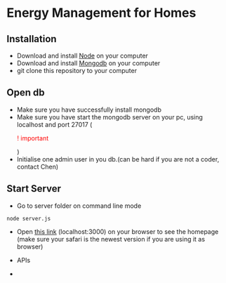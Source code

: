 # Energy Management for Homes

## Installation
* Download and install [Node](https://nodejs.org/en/) on your computer
* Download and install [Mongodb](https://www.mongodb.com) on your computer
* git clone this repository to your computer

## Open db
* Make sure you have successfully install mongodb
* Make sure you have start the mongodb server on your pc, using localhost and port 27017 (<p style="color:red">! important</p>)
* Initialise one admin user in you db.(can be hard if you are not a coder, contact Chen)

## Start Server
* Go to server folder on command line mode
``` 
node server.js
```
* Open [this link](http://localhost:3000) (localhost:3000) on your browser to see the homepage (make sure your safari is the newest version if you are using it as browser)

* APIs
 * 
